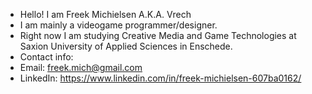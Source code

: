 - Hello! I am Freek Michielsen A.K.A. Vrech
- I am mainly a videogame programmer/designer.
- Right now I am studying Creative Media and Game Technologies at Saxion University of Applied Sciences in Enschede.
- Contact info:
- Email: freek.mich@gmail.com
- LinkedIn: https://www.linkedin.com/in/freek-michielsen-607ba0162/

<!---
Vrechu/Vrechu is a ✨ special ✨ repository because its `README.md` (this file) appears on your GitHub profile.
You can click the Preview link to take a look at your changes.
--->
